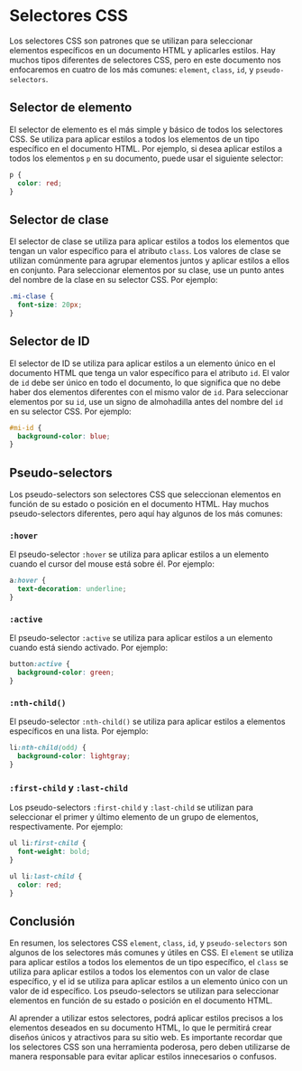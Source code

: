 # Selectores CSS

Los selectores CSS son patrones que se utilizan para seleccionar elementos específicos en un documento HTML y aplicarles estilos. Hay muchos tipos diferentes de selectores CSS, pero en este documento nos enfocaremos en cuatro de los más comunes: `element`, `class`, `id`, y `pseudo-selectors`.

## Selector de elemento

El selector de elemento es el más simple y básico de todos los selectores CSS. Se utiliza para aplicar estilos a todos los elementos de un tipo específico en el documento HTML. Por ejemplo, si desea aplicar estilos a todos los elementos `p` en su documento, puede usar el siguiente selector:

```css
p {
  color: red;
}
```

## Selector de clase

El selector de clase se utiliza para aplicar estilos a todos los elementos que tengan un valor específico para el atributo `class`. Los valores de clase se utilizan comúnmente para agrupar elementos juntos y aplicar estilos a ellos en conjunto. Para seleccionar elementos por su clase, use un punto antes del nombre de la clase en su selector CSS. Por ejemplo:

```css
.mi-clase {
  font-size: 20px;
}
```

## Selector de ID

El selector de ID se utiliza para aplicar estilos a un elemento único en el documento HTML que tenga un valor específico para el atributo `id`. El valor de `id` debe ser único en todo el documento, lo que significa que no debe haber dos elementos diferentes con el mismo valor de `id`. Para seleccionar elementos por su `id`, use un signo de almohadilla antes del nombre del `id` en su selector CSS. Por ejemplo:

```css
#mi-id {
  background-color: blue;
}
```

## Pseudo-selectors

Los pseudo-selectors son selectores CSS que seleccionan elementos en función de su estado o posición en el documento HTML. Hay muchos pseudo-selectors diferentes, pero aquí hay algunos de los más comunes:

### `:hover`

El pseudo-selector `:hover` se utiliza para aplicar estilos a un elemento cuando el cursor del mouse está sobre él. Por ejemplo:

```css
a:hover {
  text-decoration: underline;
}
```

### `:active`

El pseudo-selector `:active` se utiliza para aplicar estilos a un elemento cuando está siendo activado. Por ejemplo:

```css
button:active {
  background-color: green;
}
```

### `:nth-child()`

El pseudo-selector `:nth-child()` se utiliza para aplicar estilos a elementos específicos en una lista. Por ejemplo:

```css
li:nth-child(odd) {
  background-color: lightgray;
}
```

### `:first-child` y `:last-child`

Los pseudo-selectors `:first-child` y `:last-child` se utilizan para seleccionar el primer y último elemento de un grupo de elementos, respectivamente. Por ejemplo:

```css
ul li:first-child {
  font-weight: bold;
}

ul li:last-child {
  color: red;
}
```

## Conclusión

En resumen, los selectores CSS `element`, `class`, `id`, y `pseudo-selectors` son algunos de los selectores más comunes y útiles en CSS. El `element` se utiliza para aplicar estilos a todos los elementos de un tipo específico, el `class` se utiliza para aplicar estilos a todos los elementos con un valor de clase específico, y el id se utiliza para aplicar estilos a un elemento único con un valor de id específico. Los pseudo-selectors se utilizan para seleccionar elementos en función de su estado o posición en el documento HTML.

Al aprender a utilizar estos selectores, podrá aplicar estilos precisos a los elementos deseados en su documento HTML, lo que le permitirá crear diseños únicos y atractivos para su sitio web. Es importante recordar que los selectores CSS son una herramienta poderosa, pero deben utilizarse de manera responsable para evitar aplicar estilos innecesarios o confusos.